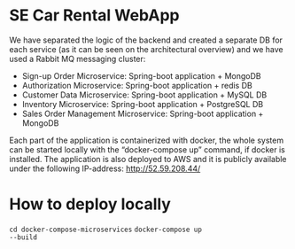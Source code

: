# SE Car Rental WebApp

We have separated the logic of the backend and created a separate DB for each service (as it can be seen on the architectural overview) and we have used a Rabbit MQ messaging cluster:
- Sign-up Order Microservice:
  Spring-boot application + MongoDB
- Authorization Microservice:
  Spring-boot application + redis DB
- Customer Data Microservice:
  Spring-boot application + MySQL DB
- Inventory Microservice:
  Spring-boot application + PostgreSQL DB
- Sales Order Management Microservice:
  Spring-boot application + MongoDB

Each part of the application is containerized with docker, the whole system can be started locally with the “docker-compose up” command, if docker is installed. The application is also deployed to AWS and it is publicly available under the following IP-address: http://52.59.208.44/

# How to deploy locally

<code>cd docker-compose-microservices</code>
<code>docker-compose up --build</code>


